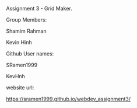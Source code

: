
Assignment 3 - Grid Maker.

Group Members:

Shamim Rahman 

Kevin Hinh

Github User names:

SRamen1999

KevHnh


website url:

https://sramen1999.github.io/webdev_assignment3/

